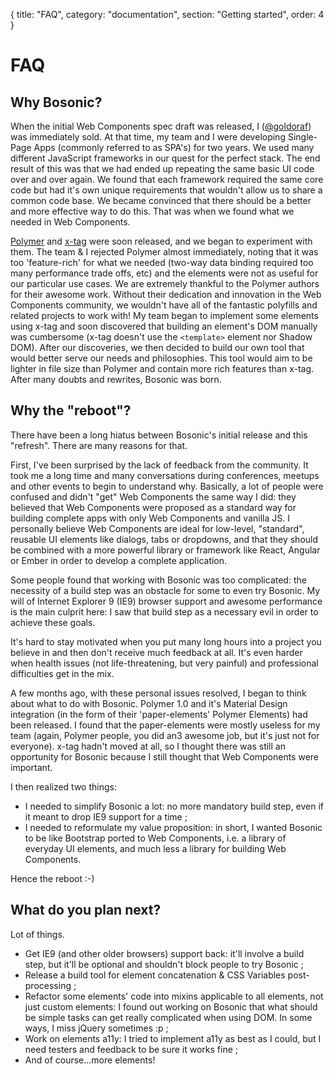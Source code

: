 {
  title: "FAQ",
  category: "documentation",
  section: "Getting started",
  order: 4
}

# FAQ

## Why Bosonic?

When the initial Web Components spec draft was released, I ([@goldoraf](https://twitter.com/goldoraf/)) was immediately sold. At that time, my team and I were developing Single-Page Apps (commonly referred to as SPA's) for two years. We used many different JavaScript frameworks in our quest for the perfect stack. The end result of this was that we had ended up repeating the same basic UI code over and over again. We found that each framework required the same core code but had it's own unique requirements that wouldn't allow us to share a common code base. We became convinced that there should be a better and more effective way to do this. That was when we found what we needed in Web Components.

[Polymer](https://www.polymer-project.org/) and [x-tag](http://www.x-tags.org/) were soon released, and we began to experiment with them. The team & I rejected Polymer almost immediately, noting that it was too 'feature-rich' for what we needed (two-way data binding required too many performance trade offs, etc) and the elements were not as useful for our particular use cases. We are extremely thankful to the Polymer authors for their awesome work. Without their dedication and innovation in the Web Components community, we wouldn't have all of the fantastic polyfills and related projects to work with! My team began to implement some elements using x-tag and soon discovered that building an element's DOM manually was cumbersome (x-tag doesn't use the `<template>` element nor Shadow DOM). After our discoveries, we then decided to build our own tool that would better serve our needs and philosophies. This tool would aim to be lighter in file size than Polymer and contain more rich features than x-tag. After many doubts and rewrites, Bosonic was born.

## Why the "reboot"?

There have been a long hiatus between Bosonic's initial release and this "refresh". There are many reasons for that.

First, I've been surprised by the lack of feedback from the community. It took me a long time and many conversations during conferences, meetups and other events to begin to understand why. Basically, a lot of people were confused and didn't "get" Web Components the same way I did: they believed that Web Components were proposed as a standard way for building complete apps with only Web Components and vanilla JS. I personally believe Web Components are ideal for low-level, "standard", reusable UI elements like dialogs, tabs or dropdowns, and that they should be combined with a more powerful library or framework like React, Angular or Ember in order to develop a complete application.

Some people found that working with Bosonic was too complicated: the necessity of a build step was an obstacle for some to even try Bosonic. My will of Internet Explorer 9 (IE9) browser support and awesome performance is the main culprit here: I saw that build step as a necessary evil in order to achieve these goals.

It's hard to stay motivated when you put many long hours into a project you believe in and then don't receive much feedback at all. It's even harder when health issues (not life-threatening, but very painful) and professional difficulties get in the mix.

A few months ago, with these personal issues resolved, I began to think about what to do with Bosonic. Polymer 1.0 and it's Material Design integration (in the form of their 'paper-elements' Polymer Elements) had been released. I found that the paper-elements were mostly useless for my team (again, Polymer people, you did an3 awesome job, but it's just not for everyone). x-tag hadn't moved at all, so I thought there was still an opportunity for Bosonic because I still thought that Web Components were important.

I then realized two things: 
- I needed to simplify Bosonic a lot: no more mandatory build step, even if it meant to drop IE9 support for a time ;
- I needed to reformulate my value proposition: in short, I wanted Bosonic to be like Bootstrap ported to Web Components, i.e. a library of everyday UI elements, and much less a library for building Web Components.

Hence the reboot :-)

## What do you plan next?

Lot of things.

- Get IE9 (and other older browsers) support back: it'll involve a build step, but it'll be optional and shouldn't block people to try Bosonic ;
- Release a build tool for element concatenation & CSS Variables post-processing ;
- Refactor some elements' code into mixins applicable to all elements, not just custom elements: I found out working on Bosonic that what should be simple tasks can get really complicated when using DOM. In some ways, I miss jQuery sometimes :p ;
- Work on elements a11y: I tried to implement a11y as best as I could, but I need testers and feedback to be sure it works fine ;
- And of course...more elements!

